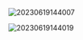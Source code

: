 
![20230619144007](https://github.com/GuillaumeSere/plantes-water/assets/75996200/cc480a3b-bc1e-4385-af66-0733d524804e)



![20230619144019](https://github.com/GuillaumeSere/plantes-water/assets/75996200/e6ea60f4-7a09-49a7-913f-c36c7c99a5dc)
